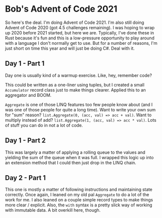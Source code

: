 # Bob's Advent of Code 2021

So here's the deal. I'm doing Advent of Code 2021. I'm also still doing Advent of Code 2020 (got 4.5 challenges remaining). I was hoping to wrap up 2020 before 2021 started, but here we are. Typically, I've done these in Rust because it's fun and this is a low-pressure opportunity to play around with a language I don't normally get to use. But for a number of reasons, I'm just short on time this year and will just be doing C#. Deal with it.

## Day 1 - Part 1

Day one is usually kind of a warmup exercise. Like, hey, remember code?

This could be written as a one-liner using tuples, but I created a small `Accumulator` record class just to make things clearer. Applied this to an aggregator and BOOM.

`Aggregate` is one of those LINQ features too few people know about (and I was one of those people for quite a long time). Want to write your own sum for "sum" reason? `list.Aggregate(0, (acc, val) => acc + val)`. Want to multiply instead of add? `list.Aggregate(1, (acc, val) => acc * val)`. Lots of stuff you can do in not a lot of code.

## Day 1 - Part 2

This was largely a matter of applying a rolling queue to the values and yielding the sum of the queue when it was full. I wrapped this logic up into an extension method that I could then just drop in the LINQ chain.

## Day 2 - Part 1

This one is mostly a matter of following instructions and maintaining state correctly. Once again, I leaned on my old pal `Aggregate` to do a lot of the work for me. I also leaned on a couple simple record types to make things more clear / explicit. Also, the `with` syntax is a pretty slick way of working with immutable data. A bit overkill here, though.
